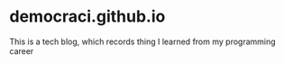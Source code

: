 democraci.github.io
===================

This is a tech blog, which records thing I learned from my programming career
